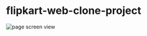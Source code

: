 # flipkart-web-clone-project
![page screen view](https://user-images.githubusercontent.com/111493898/187856536-7e3f107a-51fc-44fc-b626-fc75c1f87ec7.png)
